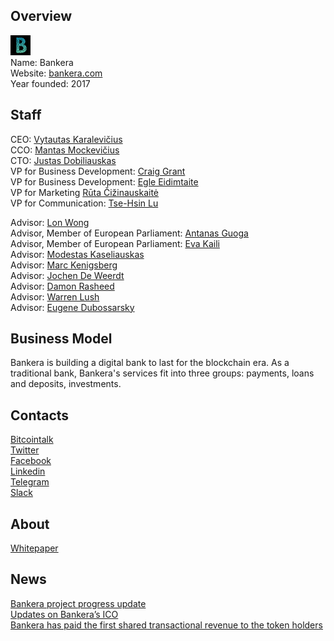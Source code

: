 ## Overview
![logo](../projects/logo/bankera.png)  
Name: Bankera  
Website: [bankera.com](http://bankera.com)  
Year founded: 2017  
## Staff
CEO: [Vytautas Karalevičius](../people/vytautas_karalevičius.md)   
CCO: [Mantas Mockevičius](../people/mantas_mockevičius.md)   
CTO: [Justas Dobiliauskas](../people/justas_dobiliauskas.md)    
VP for Business Development: [Craig Grant](../people/craig_grant.md)  
VP for Business Development: [Egle Eidimtaite](../people/egle_eidimtaite.md)  
VP for Marketing [Rūta Čižinauskaitė](../people/ruta_cizinauskaite.md)  
VP for Communication: [Tse-Hsin Lu](../people/tse-hsin_lu.md)  

Advisor: [Lon Wong](../people/lon_wong.md)  
Advisor, Member of European Parliament: [Antanas Guoga](../people/antanas_guoga.md)  
Advisor, Member of European Parliament: [Eva Kaili](../people/eva_kaili.md)  
Advisor: [Modestas Kaseliauskas](../people/modestas_kaseliauskas.md)  
Advisor: [Marc Kenigsberg](../people/marc_kenigsberg.md)  
Advisor: [Jochen De Weerdt](../people/jochen_de_weerdt.md)  
Advisor: [Damon Rasheed](../people/damon_rasheed.md)  
Advisor: [Warren Lush](../people/warren_lush.md)  
Advisor: [Eugene Dubossarsky ](../people/eugene_dubossarsky.md)  

## Business Model
Bankera is building a digital bank to last for the blockchain era. 
As a traditional bank, Bankera's services fit into three groups: payments, loans and deposits, investments.  
## Contacts
[Bitcointalk](https://bitcointalk.org/index.php?topic=2091093.0)  
[Twitter](https://twitter.com/Bankeracom)  
[Facebook](https://www.facebook.com/bankeracom/)  
[Linkedin](https://www.linkedin.com/company-beta/25000232/)  
[Telegram](https://t.me/bankera)  
[Slack](https://bankera-slack.herokuapp.com/)  
## About 
[Whitepaper](http://bankera.com/Bankera_whitepaper.pdf)  
## News 
[Bankera project progress update](../news/bankera_16-10-17.md)  
[Updates on Bankera’s ICO](../news/bankera_06-10-17.md)  
[Bankera  has paid the first shared transactional revenue to the token holders](../news/bankera_06-09-17.md)  
